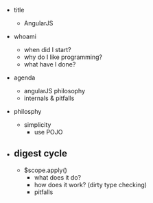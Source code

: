 - title
  - AngularJS 

- whoami
  - when did I start?
  - why do I like programming?
  - what have I done?

- agenda
  - angularJS philosophy
  - internals & pitfalls

- philosphy
  - simplicity
    - use POJO

- digest cycle
  - 
  - $scope.apply()
    - what does it do?
    - how does it work? (dirty type checking)
    - pitfalls


